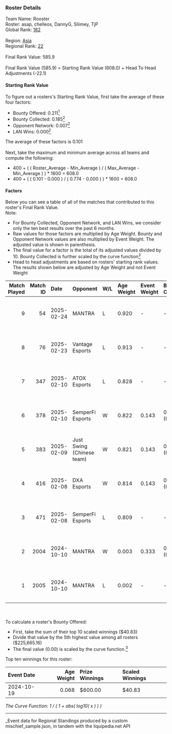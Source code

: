 ### Roster Details<br />
Team Name: Rooster<br />
Roster: asap, chelleos, DannyG, Sliimey, TjP<br />
Global Rank: [182](../../standings_global_2025_04_07.md)<br />
<br />
Region: [Asia]( ../../standings_asia_2025_04_07.md)<br />
Regional Rank: [22]( ../../standings_asia_2025_04_07.md)<br />
<br />
Final Rank Value:  585.9<br />
<br />
Final Rank Value (585.9) = Starting Rank Value (608.0) + Head To Head Adjustments (-22.1)<br />

#### Starting Rank Value<br />
To figure out a rosters's Starting Rank Value, first take the average of these four factors:<br />
- Bounty Offered: 0.211[<sup>1</sup>](#table2)
- Bounty Collected: 0.185[<sup>2</sup>](#table1)
- Opponent Network: 0.007[<sup>2</sup>](#table1)
- LAN Wins: 0.000[<sup>2</sup>](#table1)

The average of these factors is 0.101<br />
<br />
Next, take the maximum and minimum average across all teams and compute the following:<br />
- 400 + ( ( Roster_Average - Min_Average ) / ( Max_Average - Min_Average ) ) * 1600 = 608.0
- 400 + ( ( 0.101 - 0.000 ) / ( 0.774 - 0.000 ) ) * 1600 = 608.0


#### Factors<br />
Below you can see a table of all of the matches that contributed to this roster's Final Rank Value.<br />
Note:<br />

- For Bounty Collected, Opponent Network, and LAN Wins, we consider only the ten best results over the past 6 months.
- Raw values for those factors are multiplied by Age Weight. Bounty and Opponent Network values are also multiplied by Event Weight. The adjusted value is shown in parenthesis.
- The final value for a factor is the total of its adjusted values divided by 10. Bounty Collected is further scaled by the curve function[<sup>3</sup>](#curveFunction)
- Head to head adjustments are based on rosters' starting rank values. The results shown below are adjusted by Age Weight and not Event Weight
<span id="table1"></span><br />


| Match Played | Match ID | Date       | Opponent                  | W/L | Age Weight | Event Weight | Bounty Collected | Opponent Network | LAN Wins  | H2H Adj. | Roster                               |
| -: | -: | :- | :- | :- | :- | :- | :- | :- | :- | -: | :- |
|            9 |       54 | 2025-02-24 | MANTRA                    | L   | 0.920      | -            | -                | -                | -         |   -16.41 | asap, chelleos, DannyG, Sliimey, TjP |
|            8 |       76 | 2025-02-23 | Vantage Esports           | L   | 0.913      | -            | -                | -                | -         |   -17.69 | asap, chelleos, DannyG, Sliimey, TjP |
|            7 |      347 | 2025-02-10 | ATOX Esports              | L   | 0.828      | -            | -                | -                | -         |    -2.98 | asap, chelleos, dpr, Sliimey, TjP    |
|            6 |      378 | 2025-02-10 | SemperFi Esports          | W   | 0.822      | 0.143        | 0.000 (0.000)    | 0.419 (0.049)    | 0 (0.000) |     9.95 | asap, chelleos, dpr, Sliimey, TjP    |
|            5 |      383 | 2025-02-09 | Just Swing (Chinese team) | W   | 0.821      | 0.143        | 0.003 (0.000)    | 0.165 (0.019)    | 0 (0.000) |    14.71 | asap, chelleos, dpr, Sliimey, TjP    |
|            4 |      416 | 2025-02-08 | DXA Esports               | W   | 0.814      | 0.143        | 0.000 (0.000)    | 0.000 (0.000)    | 0 (0.000) |     6.27 | asap, chelleos, dpr, Sliimey, TjP    |
|            3 |      471 | 2025-02-08 | SemperFi Esports          | L   | 0.809      | -            | -                | -                | -         |   -15.96 | asap, chelleos, dpr, Sliimey, TjP    |
|            2 |     2004 | 2024-10-10 | MANTRA                    | W   | 0.003      | 0.333        | 0.000 (0.000)    | 0.144 (0.000)    | 0 (0.000) |     0.04 | asap, chelleos, Rackem, Sliimey, TjP |
|            1 |     2005 | 2024-10-10 | MANTRA                    | L   | 0.002      | -            | -                | -                | -         |    -0.04 | asap, chelleos, Rackem, Sliimey, TjP |

<br />
<span id="table2"></span><br />
To calculate a roster's Bounty Offered:<br />

- First, take the sum of their top 10 scaled winnings ($40.83)
- Divide that value by the 5th highest value among all rosters ($225,665.16)
- The final value (0.00) is scaled by the curve function.[<sup>3</sup>](#curveFunction)

Top ten winnings for this roster:<br />

| Event Date | Age Weight | Prize Winnings | Scaled Winnings |
| :- | -: | :- | :- |
| 2024-10-19 |      0.068 | $600.00        | $40.83          |


<span id="curveFunction"></span>_The Curve Function: 1 / ( 1 + abs( log10( x ) ) )_<br />

---
_Event data for Regional Standings produced by a custom mischief_sample.json, in tandem with the liquipedia.net API<br />
